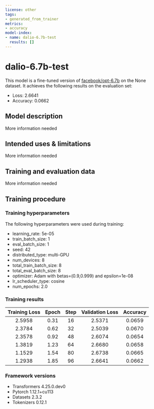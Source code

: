 ```yaml
---
license: other
tags:
- generated_from_trainer
metrics:
- accuracy
model-index:
- name: dalio-6.7b-test
  results: []
---
```


<!-- This model card has been generated automatically according to the information the Trainer had access to. You
should probably proofread and complete it, then remove this comment. -->

# dalio-6.7b-test

This model is a fine-tuned version of [facebook/opt-6.7b](https://huggingface.co/facebook/opt-6.7b) on the None dataset.
It achieves the following results on the evaluation set:
- Loss: 2.6641
- Accuracy: 0.0662

## Model description

More information needed

## Intended uses & limitations

More information needed

## Training and evaluation data

More information needed

## Training procedure

### Training hyperparameters

The following hyperparameters were used during training:
- learning_rate: 5e-05
- train_batch_size: 1
- eval_batch_size: 1
- seed: 42
- distributed_type: multi-GPU
- num_devices: 8
- total_train_batch_size: 8
- total_eval_batch_size: 8
- optimizer: Adam with betas=(0.9,0.999) and epsilon=1e-08
- lr_scheduler_type: cosine
- num_epochs: 2.0

### Training results

| Training Loss | Epoch | Step | Validation Loss | Accuracy |
|:-------------:|:-----:|:----:|:---------------:|:--------:|
| 2.5958        | 0.31  | 16   | 2.5371          | 0.0659   |
| 2.3784        | 0.62  | 32   | 2.5039          | 0.0670   |
| 2.3578        | 0.92  | 48   | 2.6074          | 0.0654   |
| 1.3819        | 1.23  | 64   | 2.6680          | 0.0658   |
| 1.1529        | 1.54  | 80   | 2.6738          | 0.0665   |
| 1.2938        | 1.85  | 96   | 2.6641          | 0.0662   |


### Framework versions

- Transformers 4.25.0.dev0
- Pytorch 1.12.1+cu113
- Datasets 2.3.2
- Tokenizers 0.12.1
